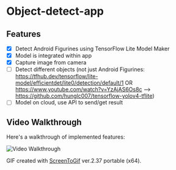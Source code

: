 # Object-detect-app

## Features

* [X] Detect Android Figurines using TensorFlow Lite Model Maker
* [X] Model is integrated within app
* [X] Capture image from camera
* [ ] Detect different objects (not just Android Figurines: https://tfhub.dev/tensorflow/lite-model/efficientdet/lite0/detection/default/1 OR https://www.youtube.com/watch?v=YzAjAS6Os8c --> https://github.com/hunglc007/tensorflow-yolov4-tflite)
* [ ] Model on cloud, use API to send/get result

## Video Walkthrough

Here's a walkthrough of implemented features:

<img src='app-walkthrough.gif' title='Video Walkthrough' width='' alt='Video Walkthrough' />

GIF created with [ScreenToGif](https://www.screentogif.com/) ver.2.37 portable (x64).

